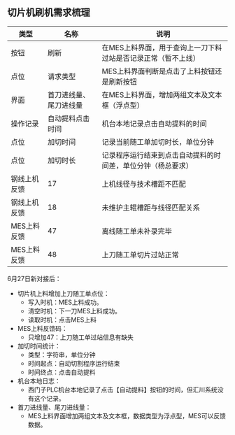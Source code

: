 ## 切片机刷机需求梳理

| 类型         | 名称                   | 说明                                                          |
| ------------ | ---------------------- | ------------------------------------------------------------- |
| 按钮         | 刷新                   | 在MES上料界面，用于查询上一刀下料过站是否记录正常（暂不上线） |
| 点位         | 请求类型               | MES上料界面判断是点击了上料按钮还是刷新按钮                   |
| 界面         | 首刀进线量、尾刀进线量 | 在MES上料界面，增加两组文本及文本框（浮点型）                                                              |
| 操作记录     | 自动提料点击时间       | 机台本地记录点击自动提料的时间                                |
| 点位         | 加切时间               | 记录当前随工单加切时长，单位分钟                              |
| 点位         | 加切时长               | 记录程序运行结束到点击自动提料的时间差，单位分钟（杨总要求）  |
| 钢线上机反馈 | 17                     | 上机线径与技术槽距不匹配                                      |
| 钢线上机反馈 | 18                     | 未维护主辊槽距与线径匹配关系                                  |
| MES上料反馈  | 47                     | 离线随工单未补录完毕                                          |
| MES上料反馈  | 48                     | 上刀随工单切片过站正常                                        |

6月27日新对接后：
- 切片机上料增加上刀随工单点位：
	- 写入时机：MES上料成功。
	- 清空时机：下一刀MES上料成功。
	- 读取时机：点击MES上料
- MES上料反馈码：
	- 只增加47：上刀随工单过站信息有缺失
- 加切时间统计：
	- 类型：字符串，单位分钟
	- 时间起点：自动切割程序运行结束
	- 时间终点：点击自动提料
- 机台本地日志：
	- 西门子PLC机台本地记录了点击【自动提料】按钮的时间，但汇川系统没有这个记录。
- 首刀进线量、尾刀进线量：
	- MES上料界面增加两组文本及文本框，数据类型为浮点型，MES可以反馈数据。